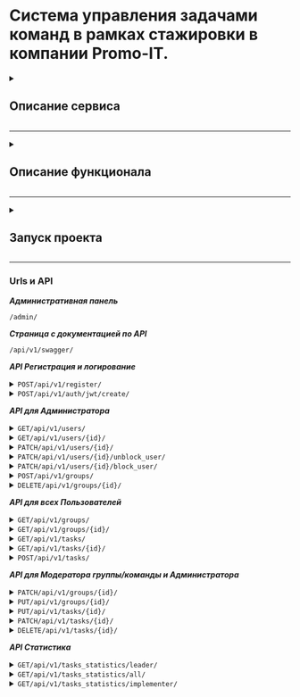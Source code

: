 # Система управления задачами команд в рамках стажировки в компании Promo-IT.

<details>
<summary>

## Описание сервиса
</summary>
Backend приложение, которое позволяет командам организовать и управлять своими задачами, временем.

</details>

---
<details>
<summary>

## Описание функционала
</summary>

1) Все пользователи регистрируются в роли Пользователь;
2) Администратором может быть только superuser;
3) Администраторы могу:
* Блокировать и разблокировать пользователя;
* Создавать, просматривать, редактировать и удалять группы/команды;
* Создавать, просматривать, редактировать и удалять задача.
4) Пользователи могут:
* Создавать, просматривать задачи.
5) Модераторы групп/команд могут:
* Создавать, просматривать, редактировать группы/команды;
* Создавать, просматривать, редактировать и удалять задача.
6) Статистику могут просматривать все авторизованные пользователи;
7) Можно просматривать: 
* Статус и кол-во всех задач;
* Свою статистику, те задачи где отмечен как исполнитель.
* Статистику подчинённых/членов команды, если находимся на позиции руководителя в группе/команде, т.е. получаем статус и кол-во всех задач наших членов команды отмеченных как исполнитель, иначе получаем пустой список.
8) Все права распределяются в зависимости от занятой позиции в команде.

</details>

---
<details>
<summary>

## Запуск проекта
</summary>

### 1. Клонирование репозиторий
```bash
git clone https://github.com/Hashtagich/Team_tasker.git
```

### 2. Установка переменных окружения
***В корене проекта заполняем файл template.db.env и переименовываем его в db.env или просто создаём файл db.env и заполняем его***
```bash
POSTGRES_DB=Например, db
POSTGRES_USER=Например, db
POSTGRES_PASSWORD=Например, db
```

***В папке backend заполняем файл template.env и переименовываем его в .env или просто создаём файл .env и заполняем его***
 ```bash
 SECRET_KEY='Ваш секретный ключ проекта'
 DEBUG=Булевое значение True или False
 ALLOWED_HOSTS='Разрешенные хосты'
 LANGUAGE_CODE='Язык, например, ru'
 TIME_ZONE='Временная зона, например, UTC'

 DB_NAME='Имя Базы данных (БД), например, db'
 DB_LOGIN='Логин БД, например, db'
 DB_PASS='Пароль БД, например, db'
 DB_HOST='Хост БД, например, db'
 DB_PORT='Порт БД, например, 5432'
 
 EMAIL_BACKEND='Сервис для почты, например, django.core.mail.backends.smtp.EmailBackend'
 EMAIL_HOST='Хост почты, например для gmail smtp.gmail.com или smtp.mail.ru для mail'
 EMAIL_PORT=Порт почты, например, 587
 DEFAULT_FROM_EMAIL='Почта с которой будет отправлять письма youremail@gmail.com если выбрали smtp.gmail.com'
 EMAIL_USE_TLS=Булевое значение True или False причём EMAIL_USE_TLS не равен EMAIL_USE_SSL
 EMAIL_USE_SSL=Булевое значение True или False причём EMAIL_USE_TLS не равен EMAIL_USE_SSL
 EMAIL_HOST_PASSWORD='Пароль для внешнего приложения для доступа к почте, подробнее тут https://help.mail.ru/mail/security/protection/external/'
 NOTIFICATION_EMAIL='Перечень почт куда будут отправлять письма, пишите через пробел, можно указать одну'

 ```

### 3. Сборка и запуск контейнеров

```bash

docker-compose up --build -d

```


### 4. Инициализация БД (Создание ролей для пользователей)

```bash

docker-compose exec web python manage.py initialize_db

```


### 5. Создание суперпользователя.

```bash

docker-compose exec web python manage.py createsuperuser

```

</details>

___

### Urls и API

***Административная панель***

<code>/admin/</code>

***Страница с документацией по API***

<code>/api/v1/swagger/</code>

***API Регистрация и логирование***
<details>
<summary><code>POST/api/v1/register/</code></summary>

*Регистрация пользователя. Необходимо ввести фамилию, имя, отчество, роль, почту и пароль. Пароль должен быть не менее 8 символов и содержать минимум одну строчную латинскую букву и цифры.*

```
{
  "first_name": "string",
  "last_name": "string",
  "middle_name": "string",
  "email": "user@example.com",
  "password": "string"
}
```

</details>
<details>
<summary><code>POST/api/v1/auth/jwt/create/</code></summary>

*Логирование пользователя и генерация токена. Необходимо ввести почту и пароль пользователя.*

```
{
  "email": "string",
  "password": "string"
}
```

</details>

***API для Администратора***
<details>
<summary><code>GET/api/v1/users/</code></summary>

*Получение списка всех пользователей*
```
[
  {
    "id": 0,
    "first_name": "string",
    "last_name": "string",
    "middle_name": "string",
    "role": "",
    "phone": "string",
    "email": "user@example.com",
    "is_staff": true,
    "is_active": true,
    "is_blocked": true
  }
]
```
</details>
<details>
<summary><code>GET/api/v1/users/{id}/</code></summary>

*Получение информации о пользователе через его id*

```
{
  "id": 0,
  "first_name": "string",
  "last_name": "string",
  "middle_name": "string",
  "role": "",
  "phone": "string",
  "email": "user@example.com",
  "is_staff": true,
  "is_active": true,
  "is_blocked": true
}
```

</details>
<details>
<summary><code>PATCH/api/v1/users/{id}/</code></summary>

*Редактирования конкретного пользователя по ID*

```
{
  "first_name": "string",
  "last_name": "string",
  "middle_name": "string",
  "role": 0,
  "is_staff": true,
  "is_active": true,
  "is_blocked": true
}
```

</details>
<details>
<summary><code>PATCH/api/v1/users/{id}/unblock_user/</code></summary>

*Разблокировка пользователя*

</details>
<details>
<summary><code>PATCH/api/v1/users/{id}/block_user/</code></summary>

*Блокировка пользователя*

</details>
<details>
<summary><code>POST/api/v1/groups/</code></summary>

*Создание группы/команды*

```
{
  "name": "string",
  "leader": 0,
  "moderators": [
    0
  ],
  "specialists": [
    0
  ]
}
```

</details>
<details>
<summary><code>DELETE/api/v1/groups/{id}/</code></summary>

*Удаление группы/команды*

</details>

***API для всех Пользователей***

<details>
<summary><code>GET/api/v1/groups/</code></summary>

*Получение всех групп/команд*

```
[
  {
    "id": 0,
    "name": "string",
    "leader": {
      "id": 0,
      "first_name": "string",
      "last_name": "string",
      "middle_name": "string"
    },
    "moderators": [
      {
        "id": 0,
        "first_name": "string",
        "last_name": "string",
        "middle_name": "string"
      }
    ],
    "specialists": [
      {
        "id": 0,
        "first_name": "string",
        "last_name": "string",
        "middle_name": "string"
      }
    ],
    "datetime_update": "2024-10-14T21:33:27.079Z",
    "datetime_create": "2024-10-14T21:33:27.079Z"
  }
]
```

</details>
<details>
<summary><code>GET/api/v1/groups/{id}/</code></summary>

*Получение конкретной группы/команды по ID*

```
{
  "id": 0,
  "name": "string",
  "leader": {
    "id": 0,
    "first_name": "string",
    "last_name": "string",
    "middle_name": "string"
  },
  "moderators": [
    {
      "id": 0,
      "first_name": "string",
      "last_name": "string",
      "middle_name": "string"
    }
  ],
  "specialists": [
    {
      "id": 0,
      "first_name": "string",
      "last_name": "string",
      "middle_name": "string"
    }
  ],
  "datetime_update": "2024-10-14T21:34:04.886Z",
  "datetime_create": "2024-10-14T21:34:04.886Z"
}
```

</details>
<details>
<summary><code>GET/api/v1/tasks/</code></summary>

*Получение всех задач*

```
[
  {
    "name": "string",
    "description": "string",
    "status": "new",
    "author": {
      "id": 0,
      "first_name": "string",
      "last_name": "string",
      "middle_name": "string"
    },
    "implementer": {
      "id": 0,
      "first_name": "string",
      "last_name": "string",
      "middle_name": "string"
    },
    "datetime_start": "2024-10-14T21:48:57.238Z",
    "datetime_finish_plan": "2024-10-14T21:48:57.238Z",
    "datetime_finish_fact": "2024-10-14T21:48:57.238Z",
    "datetime_create": "2024-10-14T21:48:57.238Z"
  }
]
```

</details>
<details>
<summary><code>GET/api/v1/tasks/{id}/</code></summary>

*Получение конкретной задачи по ID*

```
{
  "name": "string",
  "description": "string",
  "status": "new",
  "author": {
    "id": 0,
    "first_name": "string",
    "last_name": "string",
    "middle_name": "string"
  },
  "implementer": {
    "id": 0,
    "first_name": "string",
    "last_name": "string",
    "middle_name": "string"
  },
  "datetime_start": "2024-10-14T21:49:49.575Z",
  "datetime_finish_plan": "2024-10-14T21:49:49.575Z",
  "datetime_finish_fact": "2024-10-14T21:49:49.575Z",
  "datetime_create": "2024-10-14T21:49:49.575Z"
}
```

</details>
<details>
<summary><code>POST/api/v1/tasks/</code></summary>

*Создание задачи. Автором становиться текущий пользователь. Название и описание являются обязательными к заполнению.*

```
{
  "name": "string",
  "description": "string",
  "status": "new",
  "author": {
    "id": 0,
    "first_name": "string",
    "last_name": "string",
    "middle_name": "string"
  },
  "implementer": {
    "id": 0,
    "first_name": "string",
    "last_name": "string",
    "middle_name": "string"
  },
  "datetime_start": "2024-10-14T21:49:49.575Z",
  "datetime_finish_plan": "2024-10-14T21:49:49.575Z",
  "datetime_finish_fact": "2024-10-14T21:49:49.575Z",
  "datetime_create": "2024-10-14T21:49:49.575Z"
}
```

</details>

***API для Модератора группы/команды и Администратора***

<details>
<summary><code>PATCH/api/v1/groups/{id}/</code></summary>

*Частичное редактирование конкретной группы/команды по ID*

```
{
  "name": "string",
  "leader": 0,
  "moderators": [
    0
  ],
  "specialists": [
    0
  ]
}
```

</details>
<details>
<summary><code>PUT/api/v1/groups/{id}/</code></summary>

*Полное редактирование конкретной группы/команды по ID*

```
{
  "name": "string",
  "leader": 0,
  "moderators": [
    0
  ],
  "specialists": [
    0
  ]
}
```

</details>
<details>
<summary><code>PUT/api/v1/tasks/{id}/</code></summary>

*Полное редактирование конкретной задачи по ID. Может выполнить также автор задачи.*

```
{
  "name": "string",
  "description": "string",
  "status": "new",
  "implementer": 0,
  "datetime_start": "2024-10-14T21:54:32.618Z",
  "datetime_finish_plan": "2024-10-14T21:54:32.618Z",
  "datetime_finish_fact": "2024-10-14T21:54:32.618Z"
}
```

</details>
<details>
<summary><code>PATCH/api/v1/tasks/{id}/</code></summary>

*Частичное редактирование конкретной задачи по ID. Может выполнить также автор задачи.*

```
{
  "name": "string",
  "description": "string",
  "status": "new",
  "implementer": 0,
  "datetime_start": "2024-10-14T21:54:32.618Z",
  "datetime_finish_plan": "2024-10-14T21:54:32.618Z",
  "datetime_finish_fact": "2024-10-14T21:54:32.618Z"
}
```

</details>
<details>
<summary><code>DELETE/api/v1/tasks/{id}/</code></summary>

*Удаление конкретной задачи по ID. Может выполнить также автор задачи.*

</details>

***API Статистика***

<details>
<summary><code>GET/api/v1/tasks_statistics/leader/</code></summary>

*Получение статистики по статусам задач исполнителей, где пользователь является руководителем.*

```
{
  "total_tasks": 0,
  "status_counts": {
    "done": 0,
    "in_work": 0,
    "new": 0
  }
}
```

</details>
<details>
<summary><code>GET/api/v1/tasks_statistics/all/</code></summary>

*Получение статистики по статусам всех задач*

```
{
  "total_tasks": 0,
  "status_counts": {
    "done": 0,
    "in_work": 0,
    "new": 0
  }
}
```

</details>
<details>
<summary><code>GET/api/v1/tasks_statistics/implementer/</code></summary>

*Получение статистики по текущему пользователю, собственная статистика.*

```
{
  "total_tasks": 0,
  "status_counts": {
    "done": 0,
    "in_work": 0,
    "new": 0
  }
}
```

</details>